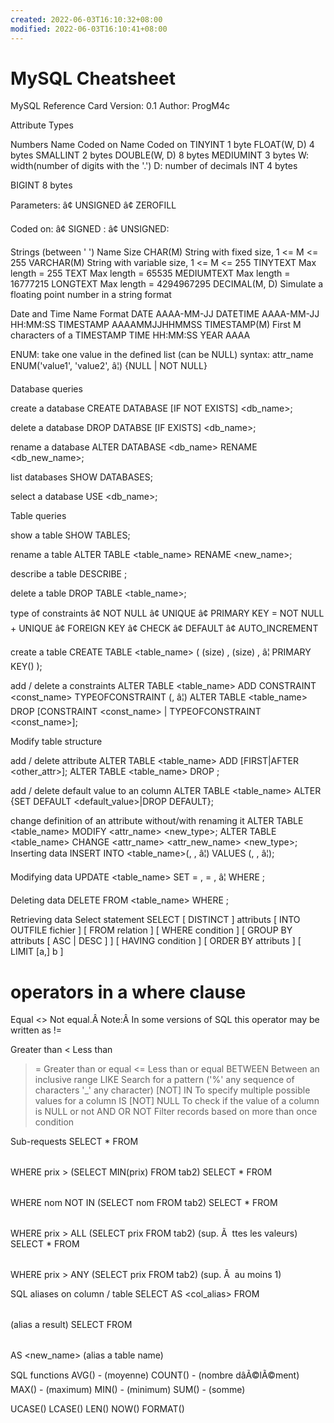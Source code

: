 ```yaml
---
created: 2022-06-03T16:10:32+08:00
modified: 2022-06-03T16:10:41+08:00
---
```


# MySQL Cheatsheet

MySQL Reference Card
Version: 0.1
Author: ProgM4c

Attribute Types

Numbers
Name
Coded on
Name
Coded on
TINYINT
1 byte
FLOAT(W, D) 
4 bytes
SMALLINT
2 bytes
DOUBLE(W, D)
8 bytes
MEDIUMINT
3 bytes
W: width(number of digits with the '.')
D: number of decimals
INT
4 bytes

BIGINT
8 bytes


Parameters:
    â¢ UNSIGNED
    â¢ ZEROFILL

Coded on:
    â¢ SIGNED : 
    â¢ UNSIGNED: 


Strings (between ' ')
Name
Size
CHAR(M)
String with fixed size, 1 <= M <= 255
VARCHAR(M)
String with variable size, 1 <= M <= 255
TINYTEXT
Max length = 255
TEXT
Max length = 65535
MEDIUMTEXT
Max length = 16777215
LONGTEXT
Max length = 4294967295
DECIMAL(M, D)
Simulate a floating point number in a string format

Date and Time 
Name
Format
DATE
AAAA-MM-JJ
DATETIME
AAAA-MM-JJ HH:MM:SS
TIMESTAMP
AAAAMMJJHHMMSS
TIMESTAMP(M)
First M characters of a TIMESTAMP
TIME
HH:MM:SS
YEAR
AAAA


ENUM: take one value in the defined list (can be NULL)
syntax:
attr_name ENUM('value1', 'value2', â¦) {NULL | NOT NULL}

Database queries

create a database 
CREATE DATABASE [IF NOT EXISTS] <db_name>;

delete  a database
DROP DATABSE [IF EXISTS] <db_name>;

rename a database
ALTER DATABASE <db_name> RENAME <db_new_name>;

list databases
SHOW DATABASES;

select a database
USE <db_name>;


Table queries

show a table
SHOW TABLES;

rename a table
ALTER TABLE <table_name> RENAME <new_name>;

describe a table
DESCRIBE <table>;

delete a table
DROP TABLE <table_name>;

type of constraints
    â¢ NOT NULL
    â¢ UNIQUE
    â¢ PRIMARY KEY = NOT NULL + UNIQUE
    â¢ FOREIGN KEY
    â¢ CHECK
    â¢ DEFAULT
    â¢ AUTO_INCREMENT

create a table
CREATE TABLE <table_name> (
	<attr1> <datatype1>(size) <constraints>,
	<attr1> <datatype1>(size) <constraints>,
	â¦
	PRIMARY KEY(<pk>)
);

add / delete a constraints
ALTER TABLE <table_name> ADD CONSTRAINT <const_name> TYPEOFCONSTRAINT (<attr1>, â¦)
ALTER TABLE <table_name> DROP [CONSTRAINT <const_name> | TYPEOFCONSTRAINT <const_name>];






Modify table structure

add / delete attribute
ALTER TABLE <table_name> ADD <attr> <type> [FIRST|AFTER <other_attr>];
ALTER TABLE <table_name> DROP <attr> ;

add / delete default value to an column
ALTER TABLE <table_name> ALTER <attr> {SET DEFAULT <default_value>|DROP DEFAULT};

change definition of an attribute without/with renaming it
ALTER TABLE <table_name> MODIFY <attr_name> <new_type>;
ALTER TABLE <table_name> CHANGE <attr_name> <attr_new_name> <new_type>;
Inserting data
INSERT INTO <table_name>(<col1>, <col2>, â¦) VALUES (<val1>, <val2>, â¦);

Modifying data
UPDATE <table_name>
SET <field1> = <val1>, <field2> = <val2>, â¦
WHERE <condition>;


Deleting data
DELETE FROM <table_name> WHERE <condition>;


Retrieving data
Select statement
SELECT [ DISTINCT ] attributs
[ INTO OUTFILE fichier ]
[ FROM relation ]
[ WHERE condition ]
[ GROUP BY attributs [ ASC | DESC ] ]
[ HAVING condition ]
[ ORDER BY attributs ]
[ LIMIT [a,] b ]

operators in a where clause
=
Equal
<>
Not equal.Â Note:Â In some versions of SQL this operator may be written as !=
>
Greater than
<
Less than
>=
Greater than or equal
<=
Less than or equal
BETWEEN
Between an inclusive range
LIKE
Search for a pattern ('%' any sequence of characters '_' any character)
[NOT] IN
To specify multiple possible values for a column
IS [NOT] NULL
To check if the value of a column is NULL or not
AND OR NOT
Filter records based on more than once condition

Sub-requests
SELECT * FROM <table> WHERE prix > (SELECT MIN(prix) FROM tab2)
SELECT * FROM <table> WHERE nom NOT IN (SELECT nom FROM tab2)
SELECT * FROM <table> WHERE prix > ALL (SELECT prix FROM tab2) (sup. Ã  ttes les valeurs)
SELECT * FROM <table> WHERE prix > ANY (SELECT prix FROM tab2) (sup. Ã  au moins 1)

SQL aliases on column / table 
SELECT <column> AS <col_alias> FROM <table>		(alias a result)
SELECT <column> FROM <table> AS <new_name>		(alias a table name)

SQL functions
AVG()		- (moyenne)
COUNT()	- (nombre dâÃ©lÃ©ment)
MAX()		- (maximum)
MIN()		- (minimum)
SUM()		- (somme)

UCASE()
LCASE()
LEN()
NOW()
FORMAT()
